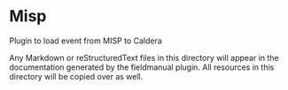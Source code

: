 
# Misp

Plugin to load event from MISP to Caldera

Any Markdown or reStructuredText files in this directory will appear in the documentation generated by the fieldmanual plugin. All resources in this directory will be copied over as well.  